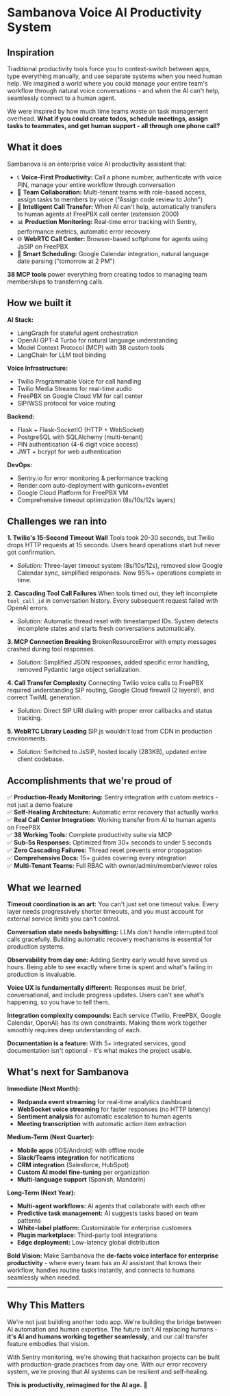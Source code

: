 # Sambanova Voice AI Productivity System

## Inspiration

Traditional productivity tools force you to context-switch between apps, type everything manually, and use separate systems when you need human help. We imagined a world where you could manage your entire team's workflow through natural voice conversations - and when the AI can't help, seamlessly connect to a human agent.

We were inspired by how much time teams waste on task management overhead. **What if you could create todos, schedule meetings, assign tasks to teammates, and get human support - all through one phone call?**

## What it does

Sambanova is an enterprise voice AI productivity assistant that:

- 📞 **Voice-First Productivity:** Call a phone number, authenticate with voice PIN, manage your entire workflow through conversation
- 👥 **Team Collaboration:** Multi-tenant teams with role-based access, assign tasks to members by voice ("Assign code review to John")
- 🔄 **Intelligent Call Transfer:** When AI can't help, automatically transfers to human agents at FreePBX call center (extension 2000)
- 📊 **Production Monitoring:** Real-time error tracking with Sentry, performance metrics, automatic error recovery
- 🌐 **WebRTC Call Center:** Browser-based softphone for agents using JsSIP on FreePBX
- 📅 **Smart Scheduling:** Google Calendar integration, natural language date parsing ("tomorrow at 2 PM")

**38 MCP tools** power everything from creating todos to managing team memberships to transferring calls.

## How we built it

**AI Stack:**
- LangGraph for stateful agent orchestration
- OpenAI GPT-4 Turbo for natural language understanding
- Model Context Protocol (MCP) with 38 custom tools
- LangChain for LLM tool binding

**Voice Infrastructure:**
- Twilio Programmable Voice for call handling
- Twilio Media Streams for real-time audio
- FreePBX on Google Cloud VM for call center
- SIP/WSS protocol for voice routing

**Backend:**
- Flask + Flask-SocketIO (HTTP + WebSocket)
- PostgreSQL with SQLAlchemy (multi-tenant)
- PIN authentication (4-6 digit voice access)
- JWT + bcrypt for web authentication

**DevOps:**
- Sentry.io for error monitoring & performance tracking
- Render.com auto-deployment with gunicorn+eventlet
- Google Cloud Platform for FreePBX VM
- Comprehensive timeout optimization (8s/10s/12s layers)

## Challenges we ran into

**1. Twilio's 15-Second Timeout Wall**
Tools took 20-30 seconds, but Twilio drops HTTP requests at 15 seconds. Users heard operations start but never got confirmation.
- *Solution:* Three-layer timeout system (8s/10s/12s), removed slow Google Calendar sync, simplified responses. Now 95%+ operations complete in time.

**2. Cascading Tool Call Failures**
When tools timed out, they left incomplete `tool_call_id` in conversation history. Every subsequent request failed with OpenAI errors.
- *Solution:* Automatic thread reset with timestamped IDs. System detects incomplete states and starts fresh conversations automatically.

**3. MCP Connection Breaking**
BrokenResourceError with empty messages crashed during tool responses.
- *Solution:* Simplified JSON responses, added specific error handling, removed Pydantic large object serialization.

**4. Call Transfer Complexity**
Connecting Twilio voice calls to FreePBX required understanding SIP routing, Google Cloud firewall (2 layers!), and correct TwiML generation.
- *Solution:* Direct SIP URI dialing with proper error callbacks and status tracking.

**5. WebRTC Library Loading**
SIP.js wouldn't load from CDN in production environments.
- *Solution:* Switched to JsSIP, hosted locally (283KB), updated entire client codebase.

## Accomplishments that we're proud of

✅ **Production-Ready Monitoring:** Sentry integration with custom metrics - not just a demo feature  
✅ **Self-Healing Architecture:** Automatic error recovery that actually works  
✅ **Real Call Center Integration:** Working transfer from AI to human agents on FreePBX  
✅ **38 Working Tools:** Complete productivity suite via MCP  
✅ **Sub-5s Responses:** Optimized from 30+ seconds to under 5 seconds  
✅ **Zero Cascading Failures:** Thread reset prevents error propagation  
✅ **Comprehensive Docs:** 15+ guides covering every integration  
✅ **Multi-Tenant Teams:** Full RBAC with owner/admin/member/viewer roles  

## What we learned

**Timeout coordination is an art:** You can't just set one timeout value. Every layer needs progressively shorter timeouts, and you must account for external service limits you can't control.

**Conversation state needs babysitting:** LLMs don't handle interrupted tool calls gracefully. Building automatic recovery mechanisms is essential for production systems.

**Observability from day one:** Adding Sentry early would have saved us hours. Being able to see exactly where time is spent and what's failing in production is invaluable.

**Voice UX is fundamentally different:** Responses must be brief, conversational, and include progress updates. Users can't see what's happening, so you have to tell them.

**Integration complexity compounds:** Each service (Twilio, FreePBX, Google Calendar, OpenAI) has its own constraints. Making them work together smoothly requires deep understanding of each.

**Documentation is a feature:** With 5+ integrated services, good documentation isn't optional - it's what makes the project usable.

## What's next for Sambanova

**Immediate (Next Month):**
- **Redpanda event streaming** for real-time analytics dashboard
- **WebSocket voice streaming** for faster responses (no HTTP latency)
- **Sentiment analysis** for automatic escalation to human agents
- **Meeting transcription** with automatic action item extraction

**Medium-Term (Next Quarter):**
- **Mobile apps** (iOS/Android) with offline mode
- **Slack/Teams integration** for notifications
- **CRM integration** (Salesforce, HubSpot)
- **Custom AI model fine-tuning** per organization
- **Multi-language support** (Spanish, Mandarin)

**Long-Term (Next Year):**
- **Multi-agent workflows:** AI agents that collaborate with each other
- **Predictive task management:** AI suggests tasks based on team patterns
- **White-label platform:** Customizable for enterprise customers
- **Plugin marketplace:** Third-party tool integrations
- **Edge deployment:** Low-latency global distribution

**Bold Vision:** Make Sambanova the **de-facto voice interface for enterprise productivity** - where every team has an AI assistant that knows their workflow, handles routine tasks instantly, and connects to humans seamlessly when needed.

---

## Why This Matters

We're not just building another todo app. We're building the bridge between AI automation and human expertise. The future isn't AI replacing humans - **it's AI and humans working together seamlessly**, and our call transfer feature embodies that vision.

With Sentry monitoring, we're showing that hackathon projects can be built with production-grade practices from day one. With our error recovery system, we're proving that AI systems can be resilient and self-healing.

**This is productivity, reimagined for the AI age.** 🚀

